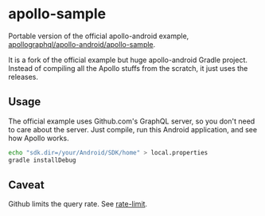 apollo-sample
===
Portable version of the official apollo-android example, [apollographql/apollo-android/apollo-sample](https://github.com/apollographql/apollo-android/tree/master/apollo-sample).

It is a fork of the official example but huge apollo-android Gradle project.
Instead of compiling all the Apollo stuffs from the scratch, it just uses the releases.

Usage
---
The official example uses Github.com's GraphQL server, so you don't need to care about the server. Just compile, run this Android application, and see how Apollo works.

```sh
echo "sdk.dir=/your/Android/SDK/home" > local.properties
gradle installDebug
```

Caveat
---
Github limits the query rate. See [rate-limit](https://developer.github.com/v4/guides/resource-limitations/#rate-limit).
